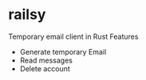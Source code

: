 # railsy
Temporary email client in Rust
Features
- Generate temporary Email
- Read messages
- Delete account
